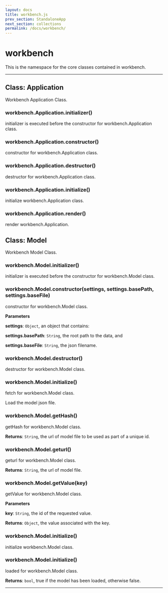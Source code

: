 ```yaml
---
layout: docs
title: workbench.js
prev_section: StandaloneApp
next_section: collections
permalink: /docs/workbench/
---
```


# workbench

This is the namespace for the core classes contained in workbench.

* * *

## Class: Application
Workbench Application Class.

### workbench.Application.initializer() 

initializer is executed before the constructor for workbench.Application class.


### workbench.Application.constructor() 

constructor for workbench.Application class.


### workbench.Application.destructor() 

destructor for workbench.Application class.


### workbench.Application.initialize() 

initialize workbench.Application class.


### workbench.Application.render() 

render workbench.Application.



## Class: Model
Workbench Model Class.

### workbench.Model.initializer() 

initializer is executed before the constructor for workbench.Model class.


### workbench.Model.constructor(settings, settings.basePath, settings.baseFile) 

constructor for workbench.Model class.

**Parameters**

**settings**: `Object`, an object that contains:

**settings.basePath**: `String`, the root path to the data, and

**settings.baseFile**: `String`, the json filename.


### workbench.Model.destructor() 

destructor for workbench.Model class.


### workbench.Model.initialize() 

fetch for workbench.Model class.

   Load the model json file.


### workbench.Model.getHash() 

getHash for workbench.Model class.

**Returns**: `String`, the url of model file to be used as part of a unique id.

### workbench.Model.geturl() 

geturl for workbench.Model class.

**Returns**: `String`, the url of model file.

### workbench.Model.getValue(key) 

getValue for workbench.Model class.

**Parameters**

**key**: `String`, the id of the requested value.

**Returns**: `Object`, the value associated with the key.

### workbench.Model.initialize() 

initialize workbench.Model class.


### workbench.Model.initialize() 

loaded for workbench.Model class.

**Returns**: `bool`, true if the model has been loaded, otherwise false.



* * *










